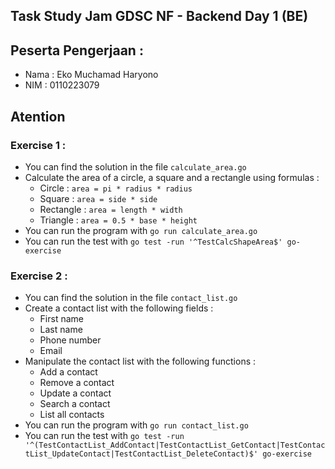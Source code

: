 ## Task Study Jam GDSC NF - Backend Day 1 (BE)

## Peserta Pengerjaan :

- Nama : Eko Muchamad Haryono
- NIM : 0110223079

## Atention

### Exercise 1 :

- You can find the solution in the file `calculate_area.go`
- Calculate the area of a circle, a square and a rectangle using formulas :
  - Circle : `area = pi * radius * radius`
  - Square : `area = side * side`
  - Rectangle : `area = length * width`
  - Triangle : `area = 0.5 * base * height`
- You can run the program with `go run calculate_area.go`
- You can run the test with `go test -run '^TestCalcShapeArea$' go-exercise`

### Exercise 2 :

- You can find the solution in the file `contact_list.go`
- Create a contact list with the following fields :
  - First name
  - Last name
  - Phone number
  - Email
- Manipulate the contact list with the following functions :
  - Add a contact
  - Remove a contact
  - Update a contact
  - Search a contact
  - List all contacts
- You can run the program with `go run contact_list.go`
- You can run the test with `go test -run '^(TestContactList_AddContact|TestContactList_GetContact|TestContactList_UpdateContact|TestContactList_DeleteContact)$' go-exercise`
